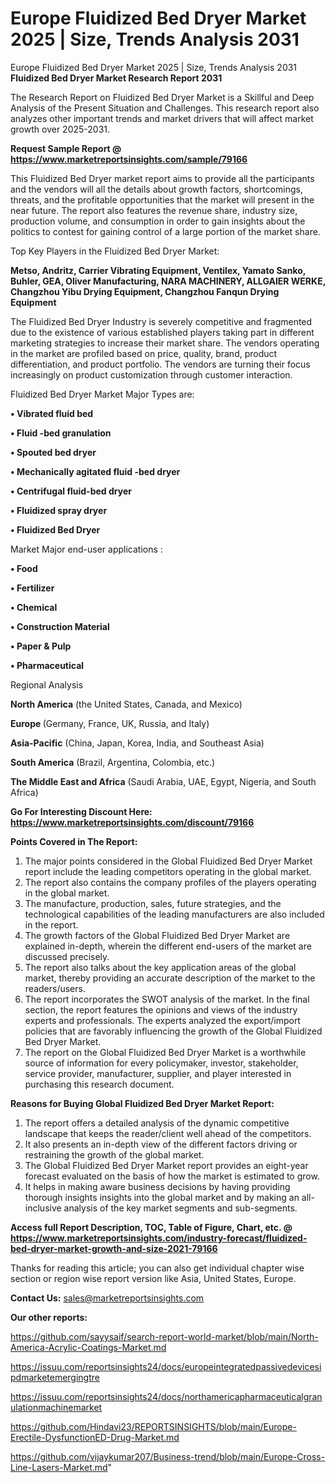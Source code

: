 # Europe Fluidized Bed Dryer Market 2025 | Size, Trends Analysis 2031
Europe Fluidized Bed Dryer Market 2025 | Size, Trends Analysis 2031
<strong>Fluidized Bed Dryer Market Research Report 2031</strong>

The Research Report on Fluidized Bed Dryer Market is a Skillful and Deep Analysis of the Present Situation and Challenges. This research report also analyzes other important trends and market drivers that will affect market growth over 2025-2031.

<strong>Request Sample Report @ <a href=https://www.marketreportsinsights.com/sample/79166>https://www.marketreportsinsights.com/sample/79166</a></strong>

This Fluidized Bed Dryer market report aims to provide all the participants and the vendors will all the details about growth factors, shortcomings, threats, and the profitable opportunities that the market will present in the near future. The report also features the revenue share, industry size, production volume, and consumption in order to gain insights about the politics to contest for gaining control of a large portion of the market share.

Top Key Players in the Fluidized Bed Dryer Market:

<strong>Metso, Andritz, Carrier Vibrating Equipment, Ventilex, Yamato Sanko, Buhler, GEA, Oliver Manufacturing, NARA MACHINERY, ALLGAIER WERKE, Changzhou Yibu Drying Equipment, Changzhou Fanqun Drying Equipment</strong>

The Fluidized Bed Dryer Industry is severely competitive and fragmented due to the existence of various established players taking part in different marketing strategies to increase their market share. The vendors operating in the market are profiled based on price, quality, brand, product differentiation, and product portfolio. The vendors are turning their focus increasingly on product customization through customer interaction.

Fluidized Bed Dryer Market Major Types are:

<strong>• Vibrated fluid bed

• Fluid -bed granulation

• Spouted bed dryer

• Mechanically agitated fluid -bed dryer

• Centrifugal fluid-bed dryer

• Fluidized spray dryer

• Fluidized Bed Dryer</strong>

Market Major end-user applications :

<strong>• Food

• Fertilizer

• Chemical

• Construction Material

• Paper & Pulp

• Pharmaceutical</strong>

Regional Analysis

</u><strong><b>North America</b></strong> (the United States, Canada, and Mexico)

<strong><b>Europe </b></strong>(Germany, France, UK, Russia, and Italy)

<strong><b>Asia-Pacific</b></strong> (China, Japan, Korea, India, and Southeast Asia)

<strong><b>South America</b></strong> (Brazil, Argentina, Colombia, etc.)

<strong><b>The Middle East and Africa</b></strong> (Saudi Arabia, UAE, Egypt, Nigeria, and South Africa)

<strong>Go For Interesting Discount Here: <a href=https://www.marketreportsinsights.com/discount/79166>https://www.marketreportsinsights.com/discount/79166</a></strong>

<strong>Points Covered in The Report:</strong>
<ol>
  <li>The major points considered in the Global Fluidized Bed Dryer Market report include the leading competitors operating in the global market.</li>
  <li>The report also contains the company profiles of the players operating in the global market.</li>
  <li>The manufacture, production, sales, future strategies, and the technological capabilities of the leading manufacturers are also included in the report.</li>
  <li>The growth factors of the Global Fluidized Bed Dryer Market are explained in-depth, wherein the different end-users of the market are discussed precisely.</li>
  <li>The report also talks about the key application areas of the global market, thereby providing an accurate description of the market to the readers/users.</li>
  <li>The report incorporates the SWOT analysis of the market. In the final section, the report features the opinions and views of the industry experts and professionals. The experts analyzed the export/import policies that are favorably influencing the growth of the Global Fluidized Bed Dryer Market.</li>
  <li>The report on the Global Fluidized Bed Dryer Market is a worthwhile source of information for every policymaker, investor, stakeholder, service provider, manufacturer, supplier, and player interested in purchasing this research document.</li>
</ol>
<strong>Reasons for Buying Global Fluidized Bed Dryer Market Report:</strong>

<ol>
  <li>The report offers a detailed analysis of the dynamic competitive landscape that keeps the reader/client well ahead of the competitors.</li>
  <li>It also presents an in-depth view of the different factors driving or restraining the growth of the global market.</li>
  <li>The Global Fluidized Bed Dryer Market report provides an eight-year forecast evaluated on the basis of how the market is estimated to grow.</li>
  <li>It helps in making aware business decisions by having providing thorough insights insights into the global market and by making an all-inclusive analysis of the key market segments and sub-segments.</li>
</ol>
<strong>Access full Report Description, TOC, Table of Figure, Chart, etc. @ <a href=https://www.marketreportsinsights.com/industry-forecast/fluidized-bed-dryer-market-growth-and-size-2021-79166>https://www.marketreportsinsights.com/industry-forecast/fluidized-bed-dryer-market-growth-and-size-2021-79166</a></strong>


Thanks for reading this article; you can also get individual chapter wise section or region wise report version like Asia, United States, Europe.

<strong>Contact Us:</strong>
sales@marketreportsinsights.com

<strong>Our other reports:</strong>

<a href=https://github.com/sayysaif/search-report-world-market/blob/main/North-America-Acrylic-Coatings-Market.md>https://github.com/sayysaif/search-report-world-market/blob/main/North-America-Acrylic-Coatings-Market.md</a>

<a href=https://issuu.com/reportsinsights24/docs/europeintegratedpassivedevicesipdmarketemergingtre>https://issuu.com/reportsinsights24/docs/europeintegratedpassivedevicesipdmarketemergingtre</a>

<a href=https://issuu.com/reportsinsights24/docs/northamericapharmaceuticalgranulationmachinemarket>https://issuu.com/reportsinsights24/docs/northamericapharmaceuticalgranulationmachinemarket</a>

<a href=https://github.com/Hindavi23/REPORTSINSIGHTS/blob/main/Europe-Erectile-DysfunctionED-Drug-Market.md>https://github.com/Hindavi23/REPORTSINSIGHTS/blob/main/Europe-Erectile-DysfunctionED-Drug-Market.md</a>

<a href=https://github.com/vijaykumar207/Business-trend/blob/main/Europe-Cross-Line-Lasers-Market.md>https://github.com/vijaykumar207/Business-trend/blob/main/Europe-Cross-Line-Lasers-Market.md</a>"

